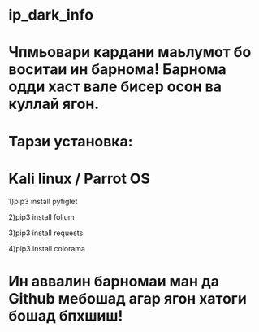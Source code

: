 # ip_dark_info
# Чпмьовари кардани маьлумот бо воситаи ин барнома! Барнома одди хаст вале бисер осон ва куллай ягон.

# Тарзи установка:
# Kali linux /  Parrot OS

1)pip3 install pyfiglet

2)pip3 install folium

3)pip3 install requests

4)pip3 install colorama

# Ин аввалин барномаи ман да Github мебошад агар ягон хатоги бошад бпхшиш!
